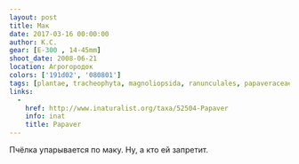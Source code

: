 ```yaml
---
layout: post
title: Мак
date: 2017-03-16 00:00:00
author: К.С.
gear: [E-300 , 14-45mm]
shoot_date: 2008-06-21
location: Агрогородок
colors: ['191d02', '080801']
tags: [plantae, tracheophyta, magnoliopsida, ranunculales, papaveraceae, papaver]
links:
  -
    href: http://www.inaturalist.org/taxa/52504-Papaver
    info: inat
    title: Papaver
---
```


Пчёлка упарывается по маку. Ну, а кто ей запретит.
